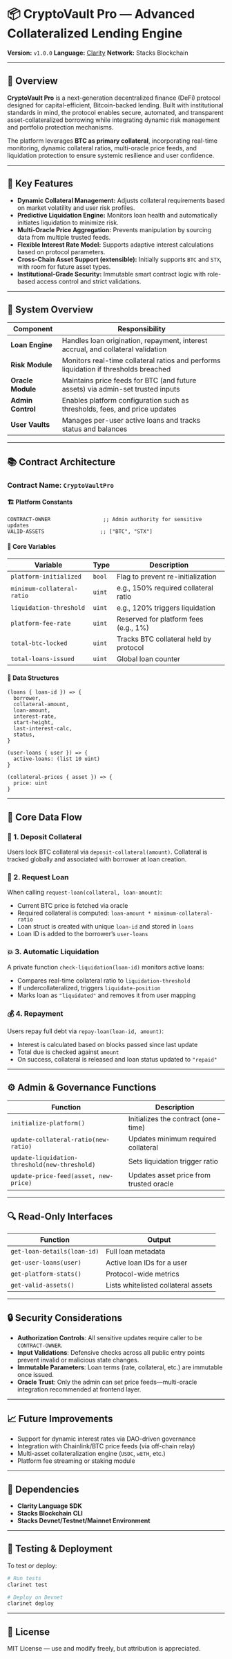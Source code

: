 # 📦 CryptoVault Pro — Advanced Collateralized Lending Engine

**Version:** `v1.0.0`
**Language:** [Clarity](https://docs.stacks.co/docs/write-smart-contracts/clarity-overview)
**Network:** Stacks Blockchain

---

## 📘 Overview

**CryptoVault Pro** is a next-generation decentralized finance (DeFi) protocol designed for capital-efficient, Bitcoin-backed lending. Built with institutional standards in mind, the protocol enables secure, automated, and transparent asset-collateralized borrowing while integrating dynamic risk management and portfolio protection mechanisms.

The platform leverages **BTC as primary collateral**, incorporating real-time monitoring, dynamic collateral ratios, multi-oracle price feeds, and liquidation protection to ensure systemic resilience and user confidence.

---

## 🚀 Key Features

* **Dynamic Collateral Management:** Adjusts collateral requirements based on market volatility and user risk profiles.
* **Predictive Liquidation Engine:** Monitors loan health and automatically initiates liquidation to minimize risk.
* **Multi-Oracle Price Aggregation:** Prevents manipulation by sourcing data from multiple trusted feeds.
* **Flexible Interest Rate Model:** Supports adaptive interest calculations based on protocol parameters.
* **Cross-Chain Asset Support (extensible):** Initially supports `BTC` and `STX`, with room for future asset types.
* **Institutional-Grade Security:** Immutable smart contract logic with role-based access control and strict validations.

---

## 🧠 System Overview

| Component         | Responsibility                                                                       |
| ----------------- | ------------------------------------------------------------------------------------ |
| **Loan Engine**   | Handles loan origination, repayment, interest accrual, and collateral validation     |
| **Risk Module**   | Monitors real-time collateral ratios and performs liquidation if thresholds breached |
| **Oracle Module** | Maintains price feeds for BTC (and future assets) via admin-set trusted inputs       |
| **Admin Control** | Enables platform configuration such as thresholds, fees, and price updates           |
| **User Vaults**   | Manages per-user active loans and tracks status and balances                         |

---

## 📚 Contract Architecture

### Contract Name: `CryptoVaultPro`

#### 🏗️ Platform Constants

```clarity
CONTRACT-OWNER                 ;; Admin authority for sensitive updates
VALID-ASSETS                  ;; ["BTC", "STX"]
```

#### 🧩 Core Variables

| Variable                   | Type   | Description                            |
| -------------------------- | ------ | -------------------------------------- |
| `platform-initialized`     | `bool` | Flag to prevent re-initialization      |
| `minimum-collateral-ratio` | `uint` | e.g., 150% required collateral ratio   |
| `liquidation-threshold`    | `uint` | e.g., 120% triggers liquidation        |
| `platform-fee-rate`        | `uint` | Reserved for platform fees (e.g., 1%)  |
| `total-btc-locked`         | `uint` | Tracks BTC collateral held by protocol |
| `total-loans-issued`       | `uint` | Global loan counter                    |

#### 🧾 Data Structures

```clarity
(loans { loan-id }) => {
  borrower,
  collateral-amount,
  loan-amount,
  interest-rate,
  start-height,
  last-interest-calc,
  status,
}

(user-loans { user }) => {
  active-loans: (list 10 uint)
}

(collateral-prices { asset }) => {
  price: uint
}
```

---

## 🔄 Core Data Flow

### 🏦 1. Deposit Collateral

Users lock BTC collateral via `deposit-collateral(amount)`. Collateral is tracked globally and associated with borrower at loan creation.

### 📝 2. Request Loan

When calling `request-loan(collateral, loan-amount)`:

* Current BTC price is fetched via oracle
* Required collateral is computed: `loan-amount * minimum-collateral-ratio`
* Loan struct is created with unique `loan-id` and stored in `loans`
* Loan ID is added to the borrower’s `user-loans`

### 💥 3. Automatic Liquidation

A private function `check-liquidation(loan-id)` monitors active loans:

* Compares real-time collateral ratio to `liquidation-threshold`
* If undercollateralized, triggers `liquidate-position`
* Marks loan as `"liquidated"` and removes it from user mapping

### 💰 4. Repayment

Users repay full debt via `repay-loan(loan-id, amount)`:

* Interest is calculated based on blocks passed since last update
* Total due is checked against `amount`
* On success, collateral is released and loan status updated to `"repaid"`

---

## ⚙️ Admin & Governance Functions

| Function                                      | Description                             |
| --------------------------------------------- | --------------------------------------- |
| `initialize-platform()`                       | Initializes the contract (one-time)     |
| `update-collateral-ratio(new-ratio)`          | Updates minimum required collateral     |
| `update-liquidation-threshold(new-threshold)` | Sets liquidation trigger ratio          |
| `update-price-feed(asset, new-price)`         | Updates asset price from trusted oracle |

---

## 🔍 Read-Only Interfaces

| Function                    | Output                              |
| --------------------------- | ----------------------------------- |
| `get-loan-details(loan-id)` | Full loan metadata                  |
| `get-user-loans(user)`      | Active loan IDs for a user          |
| `get-platform-stats()`      | Protocol-wide metrics               |
| `get-valid-assets()`        | Lists whitelisted collateral assets |

---

## 🔒 Security Considerations

* **Authorization Controls**: All sensitive updates require caller to be `CONTRACT-OWNER`.
* **Input Validations**: Defensive checks across all public entry points prevent invalid or malicious state changes.
* **Immutable Parameters**: Loan terms (rate, collateral, etc.) are immutable once issued.
* **Oracle Trust**: Only the admin can set price feeds—multi-oracle integration recommended at frontend layer.

---

## 📈 Future Improvements

* Support for dynamic interest rates via DAO-driven governance
* Integration with Chainlink/BTC price feeds (via off-chain relay)
* Multi-asset collateralization engine (`USDC`, `wETH`, etc.)
* Platform fee streaming or staking module

---

## 📎 Dependencies

* **Clarity Language SDK**
* **Stacks Blockchain CLI**
* **Stacks Devnet/Testnet/Mainnet Environment**

---

## 🧪 Testing & Deployment

To test or deploy:

```bash
# Run tests
clarinet test

# Deploy on Devnet
clarinet deploy
```

---

## 📄 License

MIT License — use and modify freely, but attribution is appreciated.
